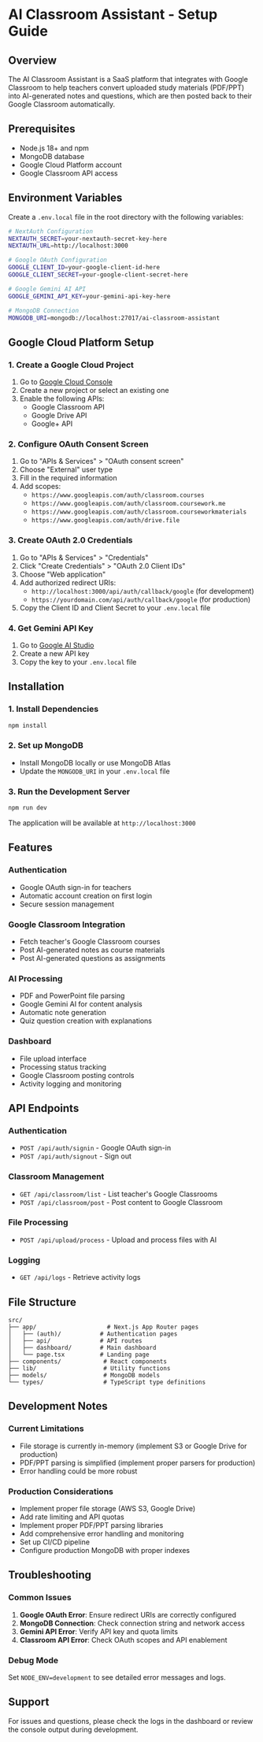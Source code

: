 # AI Classroom Assistant - Setup Guide

## Overview
The AI Classroom Assistant is a SaaS platform that integrates with Google Classroom to help teachers convert uploaded study materials (PDF/PPT) into AI-generated notes and questions, which are then posted back to their Google Classroom automatically.

## Prerequisites
- Node.js 18+ and npm
- MongoDB database
- Google Cloud Platform account
- Google Classroom API access

## Environment Variables
Create a `.env.local` file in the root directory with the following variables:

```bash
# NextAuth Configuration
NEXTAUTH_SECRET=your-nextauth-secret-key-here
NEXTAUTH_URL=http://localhost:3000

# Google OAuth Configuration
GOOGLE_CLIENT_ID=your-google-client-id-here
GOOGLE_CLIENT_SECRET=your-google-client-secret-here

# Google Gemini AI API
GOOGLE_GEMINI_API_KEY=your-gemini-api-key-here

# MongoDB Connection
MONGODB_URI=mongodb://localhost:27017/ai-classroom-assistant
```

## Google Cloud Platform Setup

### 1. Create a Google Cloud Project
1. Go to [Google Cloud Console](https://console.cloud.google.com/)
2. Create a new project or select an existing one
3. Enable the following APIs:
   - Google Classroom API
   - Google Drive API
   - Google+ API

### 2. Configure OAuth Consent Screen
1. Go to "APIs & Services" > "OAuth consent screen"
2. Choose "External" user type
3. Fill in the required information
4. Add scopes:
   - `https://www.googleapis.com/auth/classroom.courses`
   - `https://www.googleapis.com/auth/classroom.coursework.me`
   - `https://www.googleapis.com/auth/classroom.courseworkmaterials`
   - `https://www.googleapis.com/auth/drive.file`

### 3. Create OAuth 2.0 Credentials
1. Go to "APIs & Services" > "Credentials"
2. Click "Create Credentials" > "OAuth 2.0 Client IDs"
3. Choose "Web application"
4. Add authorized redirect URIs:
   - `http://localhost:3000/api/auth/callback/google` (for development)
   - `https://yourdomain.com/api/auth/callback/google` (for production)
5. Copy the Client ID and Client Secret to your `.env.local` file

### 4. Get Gemini API Key
1. Go to [Google AI Studio](https://makersuite.google.com/app/apikey)
2. Create a new API key
3. Copy the key to your `.env.local` file

## Installation

### 1. Install Dependencies
```bash
npm install
```

### 2. Set up MongoDB
- Install MongoDB locally or use MongoDB Atlas
- Update the `MONGODB_URI` in your `.env.local` file

### 3. Run the Development Server
```bash
npm run dev
```

The application will be available at `http://localhost:3000`

## Features

### Authentication
- Google OAuth sign-in for teachers
- Automatic account creation on first login
- Secure session management

### Google Classroom Integration
- Fetch teacher's Google Classroom courses
- Post AI-generated notes as course materials
- Post AI-generated questions as assignments

### AI Processing
- PDF and PowerPoint file parsing
- Google Gemini AI for content analysis
- Automatic note generation
- Quiz question creation with explanations

### Dashboard
- File upload interface
- Processing status tracking
- Google Classroom posting controls
- Activity logging and monitoring

## API Endpoints

### Authentication
- `POST /api/auth/signin` - Google OAuth sign-in
- `POST /api/auth/signout` - Sign out

### Classroom Management
- `GET /api/classroom/list` - List teacher's Google Classrooms
- `POST /api/classroom/post` - Post content to Google Classroom

### File Processing
- `POST /api/upload/process` - Upload and process files with AI

### Logging
- `GET /api/logs` - Retrieve activity logs

## File Structure

```
src/
├── app/                    # Next.js App Router pages
│   ├── (auth)/           # Authentication pages
│   ├── api/              # API routes
│   ├── dashboard/        # Main dashboard
│   └── page.tsx          # Landing page
├── components/            # React components
├── lib/                   # Utility functions
├── models/                # MongoDB models
└── types/                 # TypeScript type definitions
```

## Development Notes

### Current Limitations
- File storage is currently in-memory (implement S3 or Google Drive for production)
- PDF/PPT parsing is simplified (implement proper parsers for production)
- Error handling could be more robust

### Production Considerations
- Implement proper file storage (AWS S3, Google Drive)
- Add rate limiting and API quotas
- Implement proper PDF/PPT parsing libraries
- Add comprehensive error handling and monitoring
- Set up CI/CD pipeline
- Configure production MongoDB with proper indexes

## Troubleshooting

### Common Issues

1. **Google OAuth Error**: Ensure redirect URIs are correctly configured
2. **MongoDB Connection**: Check connection string and network access
3. **Gemini API Error**: Verify API key and quota limits
4. **Classroom API Error**: Check OAuth scopes and API enablement

### Debug Mode
Set `NODE_ENV=development` to see detailed error messages and logs.

## Support
For issues and questions, please check the logs in the dashboard or review the console output during development.
